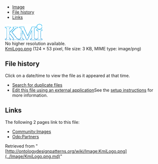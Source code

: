 * [Image](../Image/KmiLogo.png.md#file)
* [File history](../Image/KmiLogo.png.md#filehistory)
* [Links](../Image/KmiLogo.png.md#filelinks)

[![Image:KmiLogo.png](../images/3/36/KmiLogo.png)](../images/3/36/KmiLogo.png)  
No higher resolution available.  
[KmiLogo.png](../images/3/36/KmiLogo.png)‎ (124 × 53 pixel, file size: 3 KB, MIME type: image/png)

## File history

Click on a date/time to view the file as it appeared at that time.



  
* [Search for duplicate files](http://ontologydesignpatterns.org/wiki/Special:FileDuplicateSearch/KmiLogo.png "Special:FileDuplicateSearch/KmiLogo.png")
* [Edit this file using an external application](http://ontologydesignpatterns.org/wiki/index.php?title=Image:KmiLogo.png&action=edit&externaledit=true&mode=file "Image:KmiLogo.png")See the [setup instructions](http://www.mediawiki.org/wiki/Manual:External_editors "http://www.mediawiki.org/wiki/Manual:External_editors") for more information.

## Links



The following 2 pages link to this file:


* [Community:Images](../Community/Images.md "Community:Images")
* [Odp:Partners](../Odp/Partners.md "Odp:Partners")


Retrieved from "[http://ontologydesignpatterns.org/wiki/Image:KmiLogo.png](../Image/KmiLogo.png.md)"